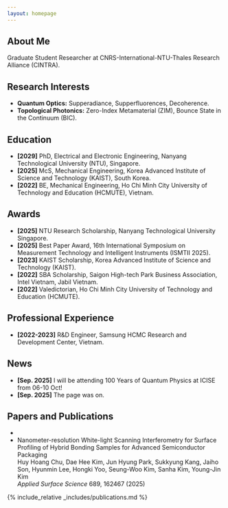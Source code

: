```yaml
---
layout: homepage
---
```


## About Me
Graduate Student Researcher at CNRS-International-NTU-Thales Research Alliance (CINTRA).

## Research Interests
- **Quantum Optics:** Supperadiance, Supperfluorences, Decoherence.
- **Topological Photonics:** Zero-Index Metamaterial (ZIM), Bounce State in the Continuum (BIC).

## Education
- **[2029]** PhD, Electrical and Electronic Engineering, Nanyang Technological University (NTU), Singapore.
- **[2025]** McS, Mechanical Engineering, Korea Advanced Institute of Science and Technology (KAIST), South Korea.
- **[2022]** BE, Mechanical Engineering, Ho Chi Minh City University of Technology and Education (HCMUTE), Vietnam.
   
## Awards
- **[2025]** NTU Research Scholarship, Nanyang Technological University Singapore.
- **[2025]** Best Paper Award, 16th International Symposium on Measurement Technology and Intelligent Instruments (ISMTII 2025).
- **[2023]** KAIST Scholarship, Korea Advanced Institute of Science and Technology (KAIST).
- **[2022]** SBA Scholarship, Saigon High-tech Park Business Association, Intel Vietnam, Jabil Vietnam.
- **[2022]** Valedictorian, Ho Chi Minh City University of Technology and Education (HCMUTE).
  
## Professional Experience
- **[2022-2023]** R&D Engineer, Samsung HCMC Research and Development Center, Vietnam.
  
## News

- **[Sep. 2025]** I will be attending 100 Years of Quantum Physics at ICISE from 06-10 Oct!
- **[Sep. 2025]** The page was on.

## Papers and Publications

- <li class="pub">
  Nanometer-resolution White-light Scanning Interferometry for Surface Profiling of Hybrid Bonding Samples for Advanced Semiconductor Packaging<br>
  Huy Hoang Chu, Dae Hee Kim, Jun Hyung Park, Sukkyung Kang, Jaiho Son, Hyunmin Lee, Hongki Yoo, Seung-Woo Kim, Sanha Kim, Young-Jin Kim<br>
  <em>Applied Surface Science</em> 689, 162467 (2025)
</li>

{% include_relative _includes/publications.md %}
